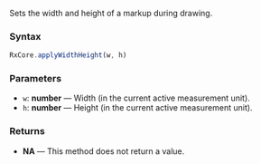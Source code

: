 Sets the width and height of a markup during drawing.

### Syntax

```typescript
RxCore.applyWidthHeight(w, h)
```

### Parameters

- `w`: **number** — Width (in the current active measurement unit).
- `h`: **number** — Height (in the current active measurement unit).

### Returns

- **NA** — This method does not return a value.



